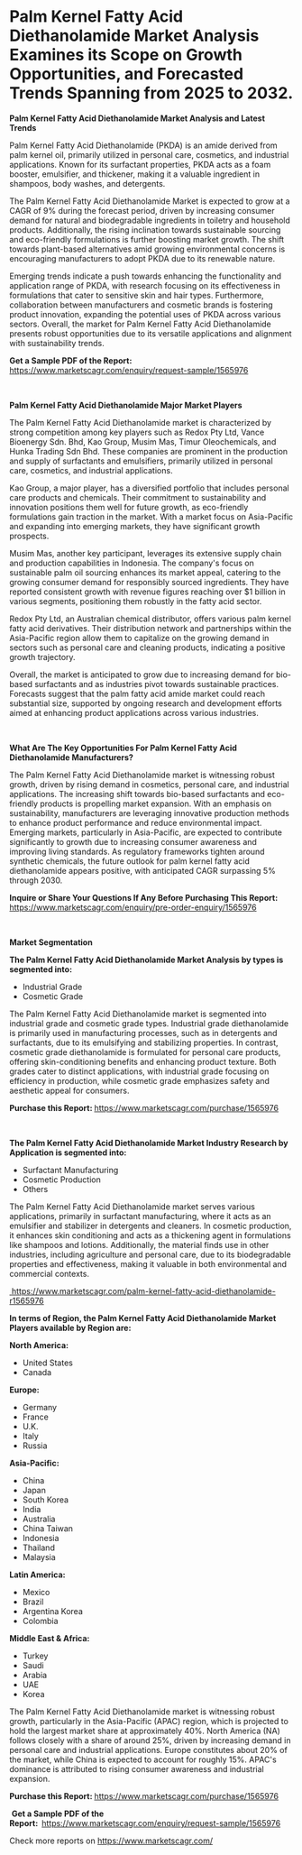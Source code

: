 <p><h1>Palm Kernel Fatty Acid Diethanolamide Market Analysis Examines its Scope on Growth Opportunities, and Forecasted Trends Spanning from 2025 to 2032.</h1></p><p><strong>Palm Kernel Fatty Acid Diethanolamide Market Analysis and Latest Trends</strong></p>
<p><p>Palm Kernel Fatty Acid Diethanolamide (PKDA) is an amide derived from palm kernel oil, primarily utilized in personal care, cosmetics, and industrial applications. Known for its surfactant properties, PKDA acts as a foam booster, emulsifier, and thickener, making it a valuable ingredient in shampoos, body washes, and detergents.</p><p>The Palm Kernel Fatty Acid Diethanolamide Market is expected to grow at a CAGR of 9% during the forecast period, driven by increasing consumer demand for natural and biodegradable ingredients in toiletry and household products. Additionally, the rising inclination towards sustainable sourcing and eco-friendly formulations is further boosting market growth. The shift towards plant-based alternatives amid growing environmental concerns is encouraging manufacturers to adopt PKDA due to its renewable nature.</p><p>Emerging trends indicate a push towards enhancing the functionality and application range of PKDA, with research focusing on its effectiveness in formulations that cater to sensitive skin and hair types. Furthermore, collaboration between manufacturers and cosmetic brands is fostering product innovation, expanding the potential uses of PKDA across various sectors. Overall, the market for Palm Kernel Fatty Acid Diethanolamide presents robust opportunities due to its versatile applications and alignment with sustainability trends.</p></p>
<p><strong>Get a Sample PDF of the Report:&nbsp;</strong> <a href="https://www.marketscagr.com/enquiry/request-sample/1565976?utm_campaign=2038&utm_medium=2&utm_source=Github&utm_content=ia&utm_term=01022025&utm_id=palm-kernel-fatty-acid-diethanolamide">https://www.marketscagr.com/enquiry/request-sample/1565976</a></p>
<p>&nbsp;</p>
<p><strong>Palm Kernel Fatty Acid Diethanolamide Major Market Players</strong></p>
<p><p>The Palm Kernel Fatty Acid Diethanolamide market is characterized by strong competition among key players such as Redox Pty Ltd, Vance Bioenergy Sdn. Bhd, Kao Group, Musim Mas, Timur Oleochemicals, and Hunka Trading Sdn Bhd. These companies are prominent in the production and supply of surfactants and emulsifiers, primarily utilized in personal care, cosmetics, and industrial applications.</p><p>Kao Group, a major player, has a diversified portfolio that includes personal care products and chemicals. Their commitment to sustainability and innovation positions them well for future growth, as eco-friendly formulations gain traction in the market. With a market focus on Asia-Pacific and expanding into emerging markets, they have significant growth prospects.</p><p>Musim Mas, another key participant, leverages its extensive supply chain and production capabilities in Indonesia. The company's focus on sustainable palm oil sourcing enhances its market appeal, catering to the growing consumer demand for responsibly sourced ingredients. They have reported consistent growth with revenue figures reaching over $1 billion in various segments, positioning them robustly in the fatty acid sector.</p><p>Redox Pty Ltd, an Australian chemical distributor, offers various palm kernel fatty acid derivatives. Their distribution network and partnerships within the Asia-Pacific region allow them to capitalize on the growing demand in sectors such as personal care and cleaning products, indicating a positive growth trajectory.</p><p>Overall, the market is anticipated to grow due to increasing demand for bio-based surfactants and as industries pivot towards sustainable practices. Forecasts suggest that the palm fatty acid amide market could reach substantial size, supported by ongoing research and development efforts aimed at enhancing product applications across various industries.</p></p>
<p>&nbsp;</p>
<p><strong>What Are The Key Opportunities For Palm Kernel Fatty Acid Diethanolamide Manufacturers?</strong></p>
<p><p>The Palm Kernel Fatty Acid Diethanolamide market is witnessing robust growth, driven by rising demand in cosmetics, personal care, and industrial applications. The increasing shift towards bio-based surfactants and eco-friendly products is propelling market expansion. With an emphasis on sustainability, manufacturers are leveraging innovative production methods to enhance product performance and reduce environmental impact. Emerging markets, particularly in Asia-Pacific, are expected to contribute significantly to growth due to increasing consumer awareness and improving living standards. As regulatory frameworks tighten around synthetic chemicals, the future outlook for palm kernel fatty acid diethanolamide appears positive, with anticipated CAGR surpassing 5% through 2030.</p></p>
<p><strong>Inquire or Share Your Questions If Any Before Purchasing This Report:</strong> <a href="https://www.marketscagr.com/enquiry/pre-order-enquiry/1565976?utm_campaign=2038&utm_medium=2&utm_source=Github&utm_content=ia&utm_term=01022025&utm_id=palm-kernel-fatty-acid-diethanolamide">https://www.marketscagr.com/enquiry/pre-order-enquiry/1565976</a></p>
<p>&nbsp;</p>
<p><strong>Market Segmentation</strong></p>
<p><strong>The Palm Kernel Fatty Acid Diethanolamide Market Analysis by types is segmented into:</strong></p>
<p><ul><li>Industrial Grade</li><li>Cosmetic Grade</li></ul></p>
<p><p>The Palm Kernel Fatty Acid Diethanolamide market is segmented into industrial grade and cosmetic grade types. Industrial grade diethanolamide is primarily used in manufacturing processes, such as in detergents and surfactants, due to its emulsifying and stabilizing properties. In contrast, cosmetic grade diethanolamide is formulated for personal care products, offering skin-conditioning benefits and enhancing product texture. Both grades cater to distinct applications, with industrial grade focusing on efficiency in production, while cosmetic grade emphasizes safety and aesthetic appeal for consumers.</p></p>
<p><strong>Purchase this Report:&nbsp;</strong><a href="https://www.marketscagr.com/purchase/1565976?utm_campaign=2038&utm_medium=2&utm_source=Github&utm_content=ia&utm_term=01022025&utm_id=palm-kernel-fatty-acid-diethanolamide">https://www.marketscagr.com/purchase/1565976</a></p>
<p>&nbsp;</p>
<p><strong>The Palm Kernel Fatty Acid Diethanolamide Market Industry Research by Application is segmented into:</strong></p>
<p><ul><li>Surfactant Manufacturing</li><li>Cosmetic Production</li><li>Others</li></ul></p>
<p><p>The Palm Kernel Fatty Acid Diethanolamide market serves various applications, primarily in surfactant manufacturing, where it acts as an emulsifier and stabilizer in detergents and cleaners. In cosmetic production, it enhances skin conditioning and acts as a thickening agent in formulations like shampoos and lotions. Additionally, the material finds use in other industries, including agriculture and personal care, due to its biodegradable properties and effectiveness, making it valuable in both environmental and commercial contexts.</p></p>
<p><a href="https://www.marketscagr.com/palm-kernel-fatty-acid-diethanolamide-r1565976?utm_campaign=2038&utm_medium=2&utm_source=Github&utm_content=ia&utm_term=01022025&utm_id=palm-kernel-fatty-acid-diethanolamide">&nbsp;https://www.marketscagr.com/palm-kernel-fatty-acid-diethanolamide-r1565976</a></p>
<p><strong>In terms of Region, the Palm Kernel Fatty Acid Diethanolamide Market Players available by Region are:</strong></p>
<p>
    <p> <strong> North America: </strong>
        <ul>
            <li>United States</li>
            <li>Canada</li>
        </ul>
        </p> 
    <p> <strong> Europe: </strong>
        <ul>
            <li>Germany</li>
            <li>France</li>
            <li>U.K.</li>
            <li>Italy</li>
            <li>Russia</li>
        </ul>
        </p> 
    <p> <strong> Asia-Pacific: </strong>
        <ul>
            <li>China</li>
            <li>Japan</li>
            <li>South Korea</li>
            <li>India</li>
            <li>Australia</li>
            <li>China Taiwan</li>
            <li>Indonesia</li>
            <li>Thailand</li>
            <li>Malaysia</li>
        </ul>
        </p> 
    <p> <strong> Latin America: </strong>
        <ul>
            <li>Mexico</li>
            <li>Brazil</li>
            <li>Argentina Korea</li>
            <li>Colombia</li>
        </ul>
        </p> 
    <p> <strong> Middle East & Africa: </strong>
        <ul>
            <li>Turkey</li>
            <li>Saudi</li>
            <li>Arabia</li>
            <li>UAE</li>
            <li>Korea</li>
        </ul>
    </p>
    </p>
<p><p>The Palm Kernel Fatty Acid Diethanolamide market is witnessing robust growth, particularly in the Asia-Pacific (APAC) region, which is projected to hold the largest market share at approximately 40%. North America (NA) follows closely with a share of around 25%, driven by increasing demand in personal care and industrial applications. Europe constitutes about 20% of the market, while China is expected to account for roughly 15%. APAC's dominance is attributed to rising consumer awareness and industrial expansion.</p></p>
<p><strong>Purchase this Report: </strong><a href="https://www.marketscagr.com/purchase/1565976?utm_campaign=2038&utm_medium=2&utm_source=Github&utm_content=ia&utm_term=01022025&utm_id=palm-kernel-fatty-acid-diethanolamide">https://www.marketscagr.com/purchase/1565976</a></p>
<p>&nbsp;<strong>Get a Sample PDF of the Report:&nbsp;&nbsp;</strong><a href="https://www.marketscagr.com/enquiry/request-sample/1565976?utm_campaign=2038&utm_medium=2&utm_source=Github&utm_content=ia&utm_term=01022025&utm_id=palm-kernel-fatty-acid-diethanolamide">https://www.marketscagr.com/enquiry/request-sample/1565976</a></p>
<p><strong></strong></p>
<p>Check more reports on <a href="https://www.marketscagr.com/?utm_campaign=2038&utm_medium=2&utm_source=Github&utm_content=ia&utm_term=01022025&utm_id=palm-kernel-fatty-acid-diethanolamide">https://www.marketscagr.com/</a></p>